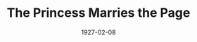 ---
title: The Princess Marries the Page
date: 1927-02-08
closing_date: 1927-02-09
layout: productions
featured_image:
image_caption:
image_credit:
playbill:
category:
Theatre: Theatre Jacksonville
cast:
- The Princess: Olive Rosenquist
- The Page: Maurice A. Horn
- The King: L.B. Pratt
- First Soldier: Parry Laird
- Second Soldier: O.K. Philipsen
- Third Soldier: Dr. C.M. Kennedy
- The Lord: Philip Devlin
crew:
- Director: Tracy L'Engle
- Scenery:
  - Anne C. Lalor
  - Birsa Shepard
  - Karl Bardin
- Lighting: Martha Race
- Props: Mrs. A.S. Peatross
- Costumes: Will Louis
understudies:
orchestra:
- Flute Player: Milner Brittain
external_links:
---